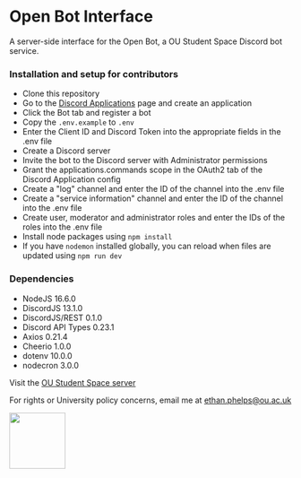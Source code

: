 # Open Bot Interface

A server-side interface for the Open Bot, a OU Student Space Discord bot service.

### Installation and setup for contributors

- Clone this repository
- Go to the [Discord Applications](https://discord.com/developers/docs/intro#bots-and-apps) page and create an application
- Click the Bot tab and register a bot
- Copy the `.env.example` to `.env`
- Enter the Client ID and Discord Token into the appropriate fields in the .env file
- Create a Discord server
- Invite the bot to the Discord server with Administrator permissions
- Grant the applications.commands scope in the OAuth2 tab of the Discord Application config
- Create a "log" channel and enter the ID of the channel into the .env file
- Create a "service information" channel and enter the ID of the channel into the .env file
- Create user, moderator and administrator roles and enter the IDs of the roles into the .env file
- Install node packages using `npm install`
- If you have `nodemon` installed globally, you can reload when files are updated using `npm run dev`

### Dependencies

- NodeJS 16.6.0
- DiscordJS 13.1.0
- DiscordJS/REST 0.1.0
- Discord API Types 0.23.1
- Axios 0.21.4
- Cheerio 1.0.0
- dotenv 10.0.0
- nodecron 3.0.0

Visit the [OU Student Space server](https://discord.gg/Kq3ukQJsdc)

For rights or University policy concerns, email me at [ethan.phelps@ou.ac.uk](mailto:ethan.phelps@ou.ac.uk)

<img src="https://cdn.discordapp.com/icons/885092857256484875/cae4b43ba7ebc76b51968bf1f5cfa636.webp?size=128" width="100" height="100">